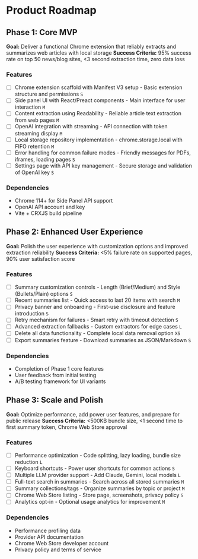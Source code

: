 # Product Roadmap

## Phase 1: Core MVP

**Goal:** Deliver a functional Chrome extension that reliably extracts and summarizes web articles with local storage
**Success Criteria:** 95% success rate on top 50 news/blog sites, <3 second extraction time, zero data loss

### Features

- [ ] Chrome extension scaffold with Manifest V3 setup - Basic extension structure and permissions `S`
- [ ] Side panel UI with React/Preact components - Main interface for user interaction `M`
- [ ] Content extraction using Readability - Reliable article text extraction from web pages `M`
- [ ] OpenAI integration with streaming - API connection with token streaming display `M`
- [ ] Local storage repository implementation - chrome.storage.local with FIFO retention `M`
- [ ] Error handling for common failure modes - Friendly messages for PDFs, iframes, loading pages `S`
- [ ] Settings page with API key management - Secure storage and validation of OpenAI key `S`

### Dependencies

- Chrome 114+ for Side Panel API support
- OpenAI API account and key
- Vite + CRXJS build pipeline

## Phase 2: Enhanced User Experience

**Goal:** Polish the user experience with customization options and improved extraction reliability
**Success Criteria:** <5% failure rate on supported pages, 90% user satisfaction score

### Features

- [ ] Summary customization controls - Length (Brief/Medium) and Style (Bullets/Plain) options `S`
- [ ] Recent summaries list - Quick access to last 20 items with search `M`
- [ ] Privacy banner and onboarding - First-use disclosure and feature introduction `S`
- [ ] Retry mechanism for failures - Smart retry with timeout detection `S`
- [ ] Advanced extraction fallbacks - Custom extractors for edge cases `L`
- [ ] Delete all data functionality - Complete local data removal option `XS`
- [ ] Export summaries feature - Download summaries as JSON/Markdown `S`

### Dependencies

- Completion of Phase 1 core features
- User feedback from initial testing
- A/B testing framework for UI variants

## Phase 3: Scale and Polish

**Goal:** Optimize performance, add power user features, and prepare for public release
**Success Criteria:** <500KB bundle size, <1 second time to first summary token, Chrome Web Store approval

### Features

- [ ] Performance optimization - Code splitting, lazy loading, bundle size reduction `L`
- [ ] Keyboard shortcuts - Power user shortcuts for common actions `S`
- [ ] Multiple LLM provider support - Add Claude, Gemini, local models `L`
- [ ] Full-text search in summaries - Search across all stored summaries `M`
- [ ] Summary collections/tags - Organize summaries by topic or project `M`
- [ ] Chrome Web Store listing - Store page, screenshots, privacy policy `S`
- [ ] Analytics opt-in - Optional usage analytics for improvement `M`

### Dependencies

- Performance profiling data
- Provider API documentation
- Chrome Web Store developer account
- Privacy policy and terms of service
